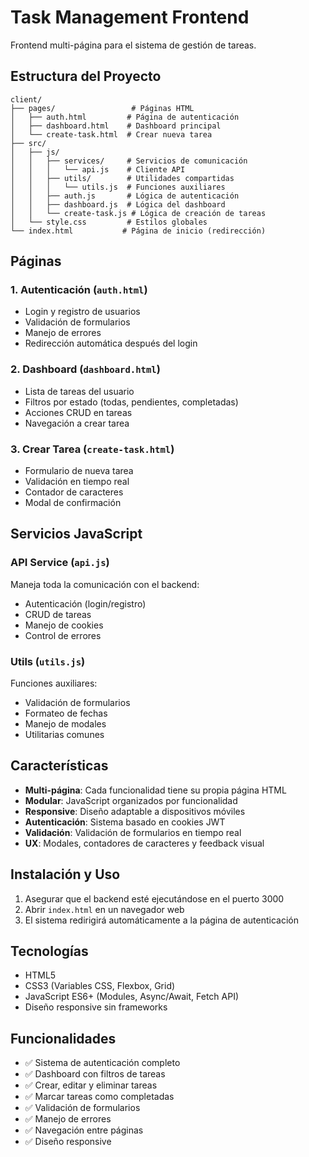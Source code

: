 # Task Management Frontend

Frontend multi-página para el sistema de gestión de tareas.

## Estructura del Proyecto

```
client/
├── pages/                 # Páginas HTML
│   ├── auth.html         # Página de autenticación
│   ├── dashboard.html    # Dashboard principal
│   └── create-task.html  # Crear nueva tarea
├── src/
│   ├── js/
│   │   ├── services/     # Servicios de comunicación
│   │   │   └── api.js    # Cliente API
│   │   ├── utils/        # Utilidades compartidas
│   │   │   └── utils.js  # Funciones auxiliares
│   │   ├── auth.js       # Lógica de autenticación
│   │   ├── dashboard.js  # Lógica del dashboard
│   │   └── create-task.js # Lógica de creación de tareas
│   └── style.css         # Estilos globales
└── index.html           # Página de inicio (redirección)
```

## Páginas

### 1. Autenticación (`auth.html`)
- Login y registro de usuarios
- Validación de formularios
- Manejo de errores
- Redirección automática después del login

### 2. Dashboard (`dashboard.html`)
- Lista de tareas del usuario
- Filtros por estado (todas, pendientes, completadas)
- Acciones CRUD en tareas
- Navegación a crear tarea

### 3. Crear Tarea (`create-task.html`)
- Formulario de nueva tarea
- Validación en tiempo real
- Contador de caracteres
- Modal de confirmación

## Servicios JavaScript

### API Service (`api.js`)
Maneja toda la comunicación con el backend:
- Autenticación (login/registro)
- CRUD de tareas
- Manejo de cookies
- Control de errores

### Utils (`utils.js`)
Funciones auxiliares:
- Validación de formularios
- Formateo de fechas
- Manejo de modales
- Utilitarias comunes

## Características

- **Multi-página**: Cada funcionalidad tiene su propia página HTML
- **Modular**: JavaScript organizados por funcionalidad
- **Responsive**: Diseño adaptable a dispositivos móviles
- **Autenticación**: Sistema basado en cookies JWT
- **Validación**: Validación de formularios en tiempo real
- **UX**: Modales, contadores de caracteres y feedback visual

## Instalación y Uso

1. Asegurar que el backend esté ejecutándose en el puerto 3000
2. Abrir `index.html` en un navegador web
3. El sistema redirigirá automáticamente a la página de autenticación

## Tecnologías

- HTML5
- CSS3 (Variables CSS, Flexbox, Grid)
- JavaScript ES6+ (Modules, Async/Await, Fetch API)
- Diseño responsive sin frameworks

## Funcionalidades

- ✅ Sistema de autenticación completo
- ✅ Dashboard con filtros de tareas
- ✅ Crear, editar y eliminar tareas
- ✅ Marcar tareas como completadas
- ✅ Validación de formularios
- ✅ Manejo de errores
- ✅ Navegación entre páginas
- ✅ Diseño responsive
